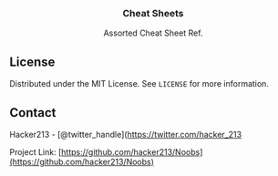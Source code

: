 <!--
*** Thanks for checking out this README Template. If you have a suggestion that would
*** make this better, please fork the repo and create a pull request or simply open
*** an issue with the tag "enhancement".
*** Thanks again! Now go create something AMAZING! :D
***
***
***
*** To avoid retyping too much info. Do a search and replace for the following:
*** github_username, repo, twitter_handle, email
-->





<!-- PROJECT SHIELDS -->
<!--
*** I'm using markdown "reference style" links for readability.
*** Reference links are enclosed in brackets [ ] instead of parentheses ( ).
*** See the bottom of this document for the declaration of the reference variables
*** for contributors-url, forks-url, etc. This is an optional, concise syntax you may use.
*** https://www.markdownguide.org/basic-syntax/#reference-style-links
-->


<!-- PROJECT LOGO -->
<br />
<p align="center">
  

  <h3 align="center">Cheat Sheets</h3>

  <p align="center">
    Assorted Cheat Sheet Ref.
  </p>
</p>

<!-- LICENSE -->
## License

Distributed under the MIT License. See `LICENSE` for more information.



<!-- CONTACT -->
## Contact

Hacker213 - [@twitter_handle](https://twitter.com/hacker_213

Project Link: [https://github.com/hacker213/Noobs](https://github.com/hacker213/Noobs)







